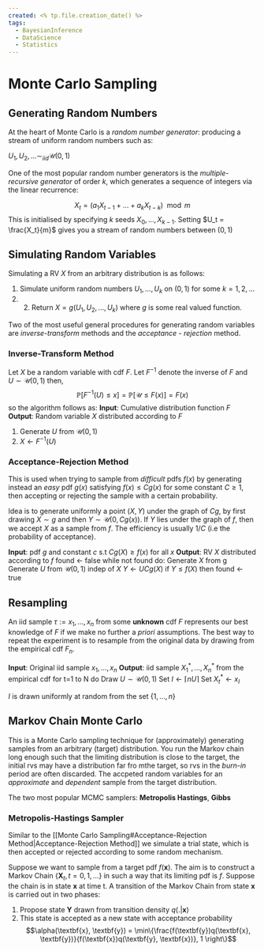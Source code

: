 ```yaml
---
created: <% tp.file.creation_date() %>
tags:
  - BayesianInference
  - DataScience
  - Statistics
---
```


# Monte Carlo Sampling

## Generating Random Numbers

At the heart of Monte Carlo is a *random number generator*: producing a stream of uniform random numbers such as:

$U_1, U_2, \dots \sim_{iid} \mathcal{U}(0,1)$

One of the most popular random number generators is the *multiple-recursive generator* of order $k$, which generates a sequence of integers via the linear recurrence:

$$X_t = (a_1X_{t-1} + \dots + a_kX_{t-k})\mod m$$
This is initialised by specifying $k$ seeds $X_0, \dots, X_{k-1}$. Setting $U_t = \frac{X_t}{m}$ gives you a stream of random numbers between $(0,1)$

## Simulating Random Variables
Simulating a RV $X$ from an arbitrary distribution is as follows:

1. Simulate uniform random numbers $U_1, \dots, U_k$ on $(0, 1)$ for some $k=1, 2, \dots$
2. 2. Return $X=g(U_1, U_2, \dots, U_k)$ where $g$ is some real valued function. 

Two of the most useful general procedures for generating random variables are *inverse-transform* methods and the *acceptance - rejection* method.

### Inverse-Transform Method
Let $X$ be a random variable with cdf $F$. Let $F^{-1}$ denote the inverse of $F$ and $U \sim \mathcal{U}(0,1)$ then,
$$\mathbb{P}[F^{-1}(U) \leq x] = \mathbb{P}[\mathcal{U} \leq F(x)]=F(x)$$
so the algorithm follows as:
**Input**: Cumulative distribution function $F$
**Output**: Random variable $X$ distributed according to $F$
1. Generate $U$ from $\mathcal{U}(0,1)$
2. $X \leftarrow F^{-1}(U)$

### Acceptance-Rejection Method

This is used when trying to sample from *difficult* pdfs $f(x)$ by generating instead an *easy* pdf $g(x)$ satisfying $f(x) \leq Cg(x)$
for some constant $C \geq 1$, then accepting or rejecting the sample with a certain probability. 

Idea is to generate uniformly a point $(X, Y)$ under the graph of $Cg$, by first drawing $X \sim g$ and then $Y \sim \mathcal{U}(0, Cg(x))$. If $Y$ lies under the graph of $f$, then we accept $X$ as a sample from $f$. The efficiency is usually $1/C$ (i.e the probability of acceptance).

**Input**: pdf $g$ and constant $c$ s.t $Cg(X) \geq f(x)$ for all $x$
**Output**: RV $X$ distributed according to $f$
found $\leftarrow$ false
while not found do:
	Generate $X$ from g
	Generate $U$ from $\mathcal{U}(0,1)$ indep of $X$
    $Y \leftarrow UCg(X)$
    if $Y \leq f(X)$ then found $\leftarrow$ true

## Resampling

An iid sample $\tau := {x_1, \dots, x_n}$ from some **unknown** cdf $F$ represents our best knowledge of $F$ if we make no further a *priori* assumptions. The best way to repeat the experiment is to resample from the original data by drawing from the empirical cdf $F_n$.

**Input**: Original iid sample $x_1, \dots, x_n$ 
**Output**: iid sample $X_1^*, \dots, X_n^*$ from the empirical cdf
for t=1 to N do
	Draw $U \sim \mathcal{U}(0,1)$
	Set $I \leftarrow \lceil{nU} \rceil$
    Set $X_t^* \leftarrow x_I$

$I$ is drawn uniformly at random from the set $\{1, \dots, n\}$

## Markov Chain Monte Carlo

This is a Monte Carlo sampling technique for (approximately) generating samples from an arbitrary (target) distribution. You run the Markov chain long enough such that the limiting distribution is close to the target, the initial rvs may have a distribution far fro mthe target, so rvs in the *burn-in* period are often discarded. The accpeted random variables for an *approximate* and *dependent* sample from the target distribution.

The two most popular MCMC samplers: **Metropolis Hastings**, **Gibbs**

### Metropolis-Hastings Sampler
Similar to the [[Monte Carlo Sampling#Acceptance-Rejection Method|Acceptance-Rejection Method]] we simulate a trial state, which is then accepted or rejected according to some random mechanism.

Suppose we want to sample from a target pdf $f(\textbf{x})$. The aim is to construct a Markov Chain $\{\textbf{X}_t, t=0,1, \dots\}$ in such a way that its limiting pdf is $f$. Suppose the chain is in state $\textbf{x}$ at time t. A transition of the Markov Chain from state $\textbf{x}$ is carried out in two phases:

1. Propose state $\textbf{Y}$ drawn from transition density $q(.|\textbf{x})$
2. This state is accepted as a new state with acceptance probability $$\alpha(\textbf{x}, \textbf{y}) = \min\{\frac{f(\textbf{y})q(\textbf{x}, \textbf{y})}{f(\textbf{x})q(\textbf{y}, \textbf{x})}, 1 \right\}$$